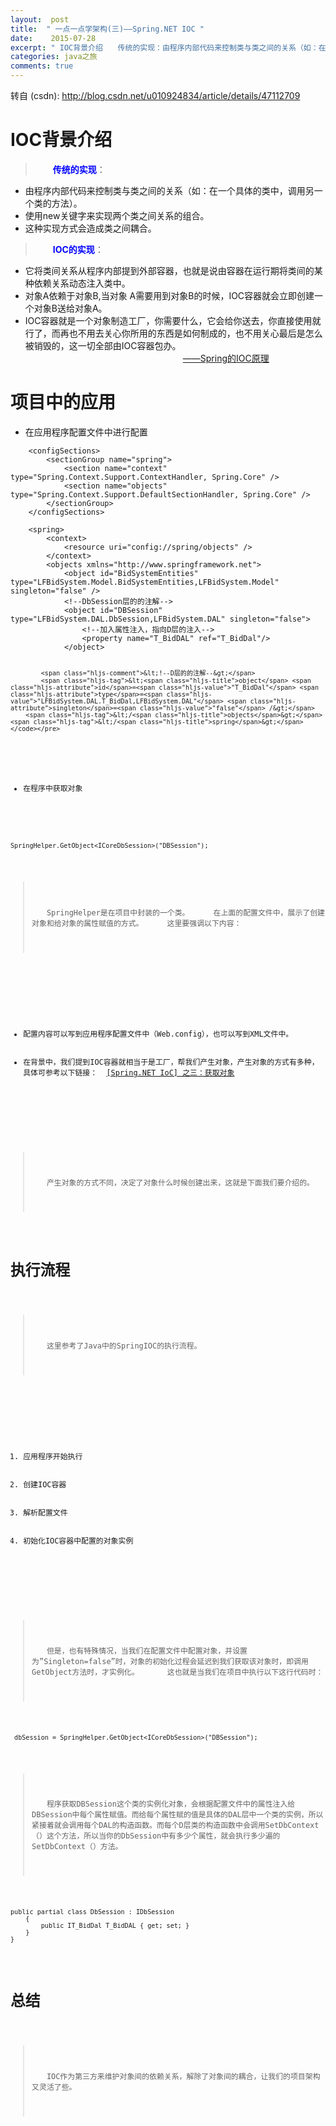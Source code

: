 ```yaml
---
layout:  post
title:  " 一点一点学架构(三)——Spring.NET IOC "
date:    2015-07-28
excerpt: " IOC背景介绍　　传统的实现：由程序内部代码来控制类与类之间的关系（如：在一个具体的类中，调用另一个类的方法）。使用new关键字来实现两个类之间关系的组合。这种实现方式会造成类之间耦合。　　IOC的实现：它将类间关系从程序内部提到外部容器，也就是说由容器在运行期将类间的某种依赖关系动态注入类中。对象A依赖于对象B,当对象A需要用到对象B的时候，IOC容器就会立即创建一个对象B送给对... "
categories: java之旅 
comments: true
---
```

转自 (csdn): http://blog.csdn.net/u010924834/article/details/47112709
<div class="markdown_views">
 <h1 id="ioc背景介绍">IOC背景介绍</h1> 
 <blockquote> 
  <p>　　<strong><font color="blue">传统的实现</font></strong>：</p> 
 </blockquote> 
 <ul> 
  <li>由程序内部代码来控制类与类之间的关系（如：在一个具体的类中，调用另一个类的方法）。</li> 
  <li>使用new关键字来实现两个类之间关系的组合。</li> 
  <li>这种实现方式会造成类之间耦合。</li> 
 </ul> 
 <blockquote> 
  <p>　　<strong><font color="blue">IOC的实现</font></strong>：</p> 
 </blockquote> 
 <ul> 
  <li>它将类间关系从程序内部提到外部容器，也就是说由容器在运行期将类间的某种依赖关系动态注入类中。</li> 
  <li>对象A依赖于对象B,当对象 A需要用到对象B的时候，IOC容器就会立即创建一个对象B送给对象A。</li> 
  <li>IOC容器就是一个对象制造工厂，你需要什么，它会给你送去，你直接使用就行了，而再也不用去关心你所用的东西是如何制成的，也不用关心最后是怎么被销毁的，这一切全部由IOC容器包办。  　　　　　　　　　　　　　　　　　　<a href="http://blog.csdn.net/m13666368773/article/details/7802126">——Spring的IOC原理</a></li> 
 </ul> 
 <h1 id="项目中的应用">项目中的应用</h1> 
 <ul> 
  <li>在应用程序配置文件中进行配置</li> 
 </ul> 
 <pre class="prettyprint"><code class=" hljs xml">    <span class="hljs-tag">&lt;<span class="hljs-title">configSections</span>&gt;</span>
        <span class="hljs-tag">&lt;<span class="hljs-title">sectionGroup</span> <span class="hljs-attribute">name</span>=<span class="hljs-value">"spring"</span>&gt;</span>
            <span class="hljs-tag">&lt;<span class="hljs-title">section</span> <span class="hljs-attribute">name</span>=<span class="hljs-value">"context"</span> <span class="hljs-attribute">type</span>=<span class="hljs-value">"Spring.Context.Support.ContextHandler, Spring.Core"</span> /&gt;</span>
            <span class="hljs-tag">&lt;<span class="hljs-title">section</span> <span class="hljs-attribute">name</span>=<span class="hljs-value">"objects"</span> <span class="hljs-attribute">type</span>=<span class="hljs-value">"Spring.Context.Support.DefaultSectionHandler, Spring.Core"</span> /&gt;</span>
        <span class="hljs-tag">&lt;/<span class="hljs-title">sectionGroup</span>&gt;</span>
    <span class="hljs-tag">&lt;/<span class="hljs-title">configSections</span>&gt;</span></code></pre> 
 <pre class="prettyprint"><code class=" hljs xml">    <span class="hljs-tag">&lt;<span class="hljs-title">spring</span>&gt;</span>
        <span class="hljs-tag">&lt;<span class="hljs-title">context</span>&gt;</span>
            <span class="hljs-tag">&lt;<span class="hljs-title">resource</span> <span class="hljs-attribute">uri</span>=<span class="hljs-value">"config://spring/objects"</span> /&gt;</span>
        <span class="hljs-tag">&lt;/<span class="hljs-title">context</span>&gt;</span>
        <span class="hljs-tag">&lt;<span class="hljs-title">objects</span> <span class="hljs-attribute">xmlns</span>=<span class="hljs-value">"http://www.springframework.net"</span>&gt;</span>
            <span class="hljs-tag">&lt;<span class="hljs-title">object</span> <span class="hljs-attribute">id</span>=<span class="hljs-value">"BidSystemEntities"</span> <span class="hljs-attribute">type</span>=<span class="hljs-value">"LFBidSystem.Model.BidSystemEntities,LFBidSystem.Model"</span> <span class="hljs-attribute">singleton</span>=<span class="hljs-value">"false"</span> /&gt;</span>
            <span class="hljs-comment">&lt;!--DbSession层的的注解--&gt;</span>
            <span class="hljs-tag">&lt;<span class="hljs-title">object</span> <span class="hljs-attribute">id</span>=<span class="hljs-value">"DBSession"</span> <span class="hljs-attribute">type</span>=<span class="hljs-value">"LFBidSystem.DAL.DbSession,LFBidSystem.DAL"</span> <span class="hljs-attribute">singleton</span>=<span class="hljs-value">"false"</span>&gt;</span>
                <span class="hljs-comment">&lt;!--加入属性注入，指向D层的注入--&gt;</span>
                <span class="hljs-tag">&lt;<span class="hljs-title">property</span> <span class="hljs-attribute">name</span>=<span class="hljs-value">"T_BidDAL"</span> <span class="hljs-attribute">ref</span>=<span class="hljs-value">"T_BidDal"</span>/&gt;</span>          
            <span class="hljs-tag">&lt;/<span class="hljs-title">object</span>&gt;</span>

            <span class="hljs-comment">&lt;!--D层的的注解--&gt;</span>
            <span class="hljs-tag">&lt;<span class="hljs-title">object</span> <span class="hljs-attribute">id</span>=<span class="hljs-value">"T_BidDal"</span> <span class="hljs-attribute">type</span>=<span class="hljs-value">"LFBidSystem.DAL.T_BidDal,LFBidSystem.DAL"</span> <span class="hljs-attribute">singleton</span>=<span class="hljs-value">"false"</span> /&gt;</span>
        <span class="hljs-tag">&lt;/<span class="hljs-title">objects</span>&gt;</span>
    <span class="hljs-tag">&lt;/<span class="hljs-title">spring</span>&gt;</span></code></pre> 
 <ul> 
  <li>在程序中获取对象</li> 
 </ul> 
 <pre class="prettyprint"><code class=" hljs avrasm">SpringHelper<span class="hljs-preprocessor">.GetObject</span>&lt;ICoreDbSession&gt;(<span class="hljs-string">"DBSession"</span>)<span class="hljs-comment">;</span></code></pre> 
 <blockquote> 
  <p>　　SpringHelper是在项目中封装的一个类。  　　在上面的配置文件中，展示了创建对象和给对象的属性赋值的方式。  　　这里要强调以下内容：</p> 
 </blockquote> 
 <p></p>
 <ul>  
  <li>配置内容可以写到应用程序配置文件中（Web.config），也可以写到XML文件中。</li> 
  <li>在背景中，我们提到IOC容器就相当于是工厂，帮我们产生对象，产生对象的方式有多种，具体可参考以下链接：  <a href="http://www.cnblogs.com/wenanry/archive/2008/09/30/1302383.html">[Spring.NET IoC] 之三：获取对象</a> </li>
 </ul>
 <p></p> 
 <blockquote> 
  <p>　　产生对象的方式不同，决定了对象什么时候创建出来，这就是下面我们要介绍的。 </p> 
 </blockquote> 
 <h1 id="执行流程">执行流程</h1> 
 <blockquote> 
  <p>　　这里参考了Java中的SpringIOC的执行流程。</p> 
 </blockquote> 
 <p></p>
 <ol>  
  <li>应用程序开始执行</li> 
  <li>创建IOC容器</li> 
  <li>解析配置文件</li> 
  <li>初始化IOC容器中配置的对象实例 </li>
 </ol>
 <p></p> 
 <blockquote> 
  <p>　　但是，也有特殊情况，当我们在配置文件中配置对象，并设置为”Singleton=false”时，对象的初始化过程会延迟到我们获取该对象时，即调用GetObject方法时，才实例化。   　　这也就是当我们在项目中执行以下这行代码时： </p> 
 </blockquote> 
 <pre class="prettyprint"><code class=" hljs avrasm"> dbSession = SpringHelper<span class="hljs-preprocessor">.GetObject</span>&lt;ICoreDbSession&gt;(<span class="hljs-string">"DBSession"</span>)<span class="hljs-comment">;</span></code></pre> 
 <blockquote> 
  <p>　　程序获取DBSession这个类的实例化对象，会根据配置文件中的属性注入给DBSession中每个属性赋值。而给每个属性赋的值是具体的DAL层中一个类的实例，所以紧接着就会调用每个DAL的构造函数。而每个D层类的构造函数中会调用SetDbContext（）这个方法，所以当你的DbSession中有多少个属性，就会执行多少遍的SetDbContext（）方法。</p> 
 </blockquote> 
 <pre class="prettyprint"><code class=" hljs cs"><span class="hljs-keyword">public</span> <span class="hljs-keyword">partial</span> <span class="hljs-keyword">class</span> DbSession : IDbSession
    {
        <span class="hljs-keyword">public</span> IT_BidDal T_BidDAL { <span class="hljs-keyword">get</span>; <span class="hljs-keyword">set</span>; }      
    }
}</code></pre> 
 <h1 id="总结">总结</h1> 
 <blockquote> 
  <p>　　IOC作为第三方来维护对象间的依赖关系，解除了对象间的耦合，让我们的项目架构又灵活了些。</p> 
 </blockquote>
</div>